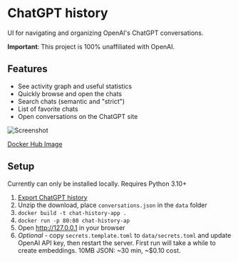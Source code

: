 # ChatGPT history

UI for navigating and organizing OpenAI's ChatGPT conversations.

**Important**: This project is 100% unaffiliated with OpenAI.

## Features

- See activity graph and useful statistics
- Quickly browse and open the chats
- Search chats (semantic and "strict")
- List of favorite chats
- Open conversations on the ChatGPT site

![Screenshot](static/screenshot.png)

[Docker Hub Image](https://hub.docker.com/layers/abalmahfadi/chat-history-app/1/images/sha256:5048890aa4a2ab8bd935a59fa12df64b7c028948d3ccd1610b35feedd77fde17?uuid=3C4FE425-AC33-44B0-8EE4-A1C54D21A883)


## Setup

Currently can only be installed locally. Requires Python 3.10+

1. [Export ChatGPT history](https://help.openai.com/en/articles/7260999-how-do-i-export-my-chatgpt-history-and-data)
2. Unzip the download, place `conversations.json` in the `data` folder
3. `docker build -t chat-history-app .`
4. `docker run -p 80:80 chat-history-ap`
5. Open http://127.0.0.1 in your browser
6. *Optional* - copy `secrets.template.toml` to `data/secrets.toml` and update OpenAI API key, then restart the server. First run will take a while to create embeddings. 10MB JSON: ~30 min, ~$0.10 cost.
